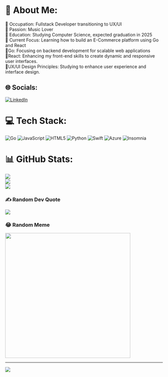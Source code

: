 # 💫 About Me:
🔹 Occupation: Fullstack Developer transitioning to UX/UI<br>🔹 Passion: Music Lover<br>🔹 Education: Studying Computer Science, expected graduation in 2025<br>🔹 Current Focus: Learning how to build an E-Commerce platform using Go and React<br> 🔹Go: Focusing on backend development for scalable web applications<br>
🔹React: Enhancing my front-end skills to create dynamic and responsive user interfaces.<br>
🔹UX/UI Design Principles: Studying to enhance user experience and interface design.


## 🌐 Socials:
[![LinkedIn](https://img.shields.io/badge/LinkedIn-%230077B5.svg?logo=linkedin&logoColor=white)](https://linkedin.com/in/Rômulo-Rodrigues) 

# 💻 Tech Stack:
![Go](https://img.shields.io/badge/go-%2300ADD8.svg?style=flat&logo=go&logoColor=white) ![JavaScript](https://img.shields.io/badge/javascript-%23323330.svg?style=flat&logo=javascript&logoColor=%23F7DF1E) ![HTML5](https://img.shields.io/badge/html5-%23E34F26.svg?style=flat&logo=html5&logoColor=white) ![Python](https://img.shields.io/badge/python-3670A0?style=flat&logo=python&logoColor=ffdd54) ![Swift](https://img.shields.io/badge/swift-F54A2A?style=flat&logo=swift&logoColor=white) ![Azure](https://img.shields.io/badge/azure-%230072C6.svg?style=flat&logo=microsoftazure&logoColor=white) ![Insomnia](https://img.shields.io/badge/Insomnia-black?style=flat&logo=insomnia&logoColor=5849BE)
# 📊 GitHub Stats:
![](https://github-readme-stats.vercel.app/api?username=rhyanrodriguez&theme=tokyonight&hide_border=false&include_all_commits=true&count_private=true)<br/>
![](https://github-readme-streak-stats.herokuapp.com/?user=rhyanrodriguez&theme=tokyonight&hide_border=false)<br/>
![](https://github-readme-stats.vercel.app/api/top-langs/?username=rhyanrodriguez&theme=tokyonight&hide_border=false&include_all_commits=true&count_private=true&layout=compact)

### ✍️ Random Dev Quote
![](https://quotes-github-readme.vercel.app/api?type=horizontal&theme=tokyonight)

### 😂 Random Meme
<img src='https://randommeme-five.vercel.app/' style="height: 400px;"/>

---
[![](https://visitcount.itsvg.in/api?id=rhyanrodriguez&icon=0&color=0)](https://visitcount.itsvg.in)
